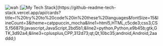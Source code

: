 ![wah](/github-metrics.svg)
[![My Tech Stack](https://github-readme-tech-stack.vercel.app/api/cards?title=I%20try%20to%20code%20in%20these%20languages&fontSize=15&lineCount=3&theme=catppuccin_mocha&line1=html5,HTML,c5cde3;css3,CSS,f56879;javascript,JavaScript,2bd5b1;&line2=python,Python,e9b45b;gtk,GTK,3d92a4;&line3=cplusplus,CPP,312d73;qt,Qt,10bc35;android,Android,2aaddd;)](https://github-readme-tech-stack.vercel.app/api/cards?title=I%20try%20to%20code%20in%20these%20languages&fontSize=15&lineCount=3&theme=catppuccin_mocha&line1=html5,HTML,c5cde3;css3,CSS,f56879;javascript,JavaScript,2bd5b1;&line2=python,Python,e9b45b;gtk,GTK,3d92a4;&line3=cplusplus,CPP,312d73;qt,Qt,10bc35;android,Android,2aaddd;)
